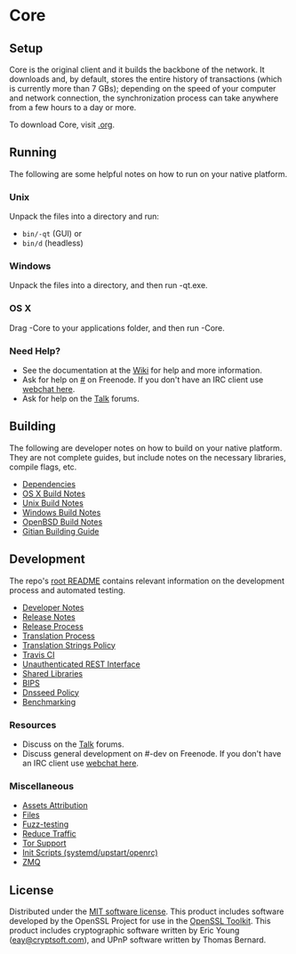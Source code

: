  Core
=============

Setup
---------------------
 Core is the original  client and it builds the backbone of the network. It downloads and, by default, stores the entire history of  transactions (which is currently more than 7 GBs); depending on the speed of your computer and network connection, the synchronization process can take anywhere from a few hours to a day or more.

To download  Core, visit [.org](https://.org).

Running
---------------------
The following are some helpful notes on how to run  on your native platform.

### Unix

Unpack the files into a directory and run:

- `bin/-qt` (GUI) or
- `bin/d` (headless)

### Windows

Unpack the files into a directory, and then run -qt.exe.

### OS X

Drag -Core to your applications folder, and then run -Core.

### Need Help?

* See the documentation at the [ Wiki](https://.info/)
for help and more information.
* Ask for help on [#](http://webchat.freenode.net?channels=) on Freenode. If you don't have an IRC client use [webchat here](http://webchat.freenode.net?channels=).
* Ask for help on the [Talk](https://talk.io/) forums.

Building
---------------------
The following are developer notes on how to build  on your native platform. They are not complete guides, but include notes on the necessary libraries, compile flags, etc.

- [Dependencies](dependencies.md)
- [OS X Build Notes](build-osx.md)
- [Unix Build Notes](build-unix.md)
- [Windows Build Notes](build-windows.md)
- [OpenBSD Build Notes](build-openbsd.md)
- [Gitian Building Guide](gitian-building.md)

Development
---------------------
The  repo's [root README](/README.md) contains relevant information on the development process and automated testing.

- [Developer Notes](developer-notes.md)
- [Release Notes](release-notes.md)
- [Release Process](release-process.md)
- [Translation Process](translation_process.md)
- [Translation Strings Policy](translation_strings_policy.md)
- [Travis CI](travis-ci.md)
- [Unauthenticated REST Interface](REST-interface.md)
- [Shared Libraries](shared-libraries.md)
- [BIPS](bips.md)
- [Dnsseed Policy](dnsseed-policy.md)
- [Benchmarking](benchmarking.md)

### Resources
* Discuss on the [Talk](https://talk.io/) forums.
* Discuss general  development on #-dev on Freenode. If you don't have an IRC client use [webchat here](http://webchat.freenode.net/?channels=-dev).

### Miscellaneous
- [Assets Attribution](assets-attribution.md)
- [Files](files.md)
- [Fuzz-testing](fuzzing.md)
- [Reduce Traffic](reduce-traffic.md)
- [Tor Support](tor.md)
- [Init Scripts (systemd/upstart/openrc)](init.md)
- [ZMQ](zmq.md)

License
---------------------
Distributed under the [MIT software license](/COPYING).
This product includes software developed by the OpenSSL Project for use in the [OpenSSL Toolkit](https://www.openssl.org/). This product includes
cryptographic software written by Eric Young ([eay@cryptsoft.com](mailto:eay@cryptsoft.com)), and UPnP software written by Thomas Bernard.
